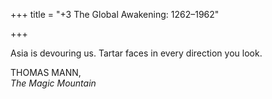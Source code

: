 +++
title = "+3 The Global Awakening: 1262–1962"

+++





 Asia is devouring us. Tartar faces in every direction you look.  


THOMAS MANN,  
*The Magic Mountain*





 




